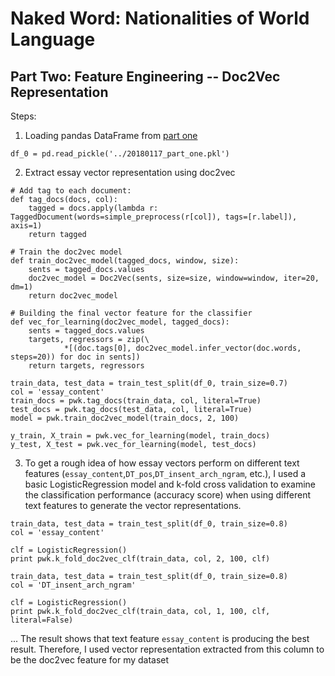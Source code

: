 # Naked Word: Nationalities of World Language
## Part Two: Feature Engineering -- Doc2Vec Representation

Steps:
1. Loading pandas DataFrame from [part one](https://github.com/fzr72725/fzr72725.github.io/blob/master/_posts/2018-02-02-capstone-I.md)

```
df_0 = pd.read_pickle('../20180117_part_one.pkl')
```
2. Extract essay vector representation using doc2vec

```
# Add tag to each document:
def tag_docs(docs, col):
    tagged = docs.apply(lambda r: TaggedDocument(words=simple_preprocess(r[col]), tags=[r.label]), axis=1)
    return tagged

# Train the doc2vec model
def train_doc2vec_model(tagged_docs, window, size):
    sents = tagged_docs.values
    doc2vec_model = Doc2Vec(sents, size=size, window=window, iter=20, dm=1)
    return doc2vec_model

# Building the final vector feature for the classifier
def vec_for_learning(doc2vec_model, tagged_docs):
    sents = tagged_docs.values
    targets, regressors = zip(\
            *[(doc.tags[0], doc2vec_model.infer_vector(doc.words, steps=20)) for doc in sents])
    return targets, regressors

train_data, test_data = train_test_split(df_0, train_size=0.7)
col = 'essay_content'
train_docs = pwk.tag_docs(train_data, col, literal=True)
test_docs = pwk.tag_docs(test_data, col, literal=True)
model = pwk.train_doc2vec_model(train_docs, 2, 100)

y_train, X_train = pwk.vec_for_learning(model, train_docs)
y_test, X_test = pwk.vec_for_learning(model, test_docs)
```

3. To get a rough idea of how essay vectors perform on different text features (`essay_content`,`DT_pos`,`DT_insent_arch_ngram`, etc.), I used a basic LogisticRegression model and k-fold cross validation to examine the classification performance (accuracy score) when using different text features to generate the vector representations.

```
train_data, test_data = train_test_split(df_0, train_size=0.8)
col = 'essay_content'

clf = LogisticRegression()
print pwk.k_fold_doc2vec_clf(train_data, col, 2, 100, clf)
```

```
train_data, test_data = train_test_split(df_0, train_size=0.8)
col = 'DT_insent_arch_ngram'

clf = LogisticRegression()
print pwk.k_fold_doc2vec_clf(train_data, col, 1, 100, clf, literal=False)
```
...
The result shows that text feature `essay_content` is producing the best result. Therefore, I used vector representation extracted from this column to be the doc2vec feature for my dataset
